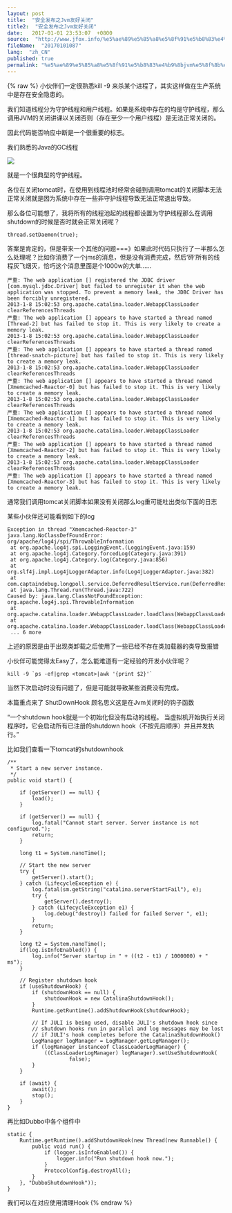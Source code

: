 ```yaml
---
layout: post
title:  "安全发布之Jvm友好关闭"
title2:  "安全发布之Jvm友好关闭"
date:   2017-01-01 23:53:07  +0800
source:  "http://www.jfox.info/%e5%ae%89%e5%85%a8%e5%8f%91%e5%b8%83%e4%b9%8bjvm%e5%8f%8b%e5%a5%bd%e5%85%b3%e9%97%ad.html"
fileName:  "20170101087"
lang:  "zh_CN"
published: true
permalink: "%e5%ae%89%e5%85%a8%e5%8f%91%e5%b8%83%e4%b9%8bjvm%e5%8f%8b%e5%a5%bd%e5%85%b3%e9%97%ad.html"
---
```

{% raw %}
小伙伴们一定很熟悉kill -9 来杀某个进程了，其实这样做在生产系统中是存在安全隐患的。

我们知道线程分为守护线程和用户线程。如果是系统中存在的均是守护线程，那么调用JVM的关闭讲课以关闭否则（存在至少一个用户线程）是无法正常关闭的。

因此代码能否响应中断是一个很重要的标志。

我们熟悉的Java的GC线程

![](/wp-content/uploads/2017/07/1499351342.png)

就是一个很典型的守护线程。

各位在关闭tomcat时，在使用到线程池时经常会碰到调用tomcat的关闭脚本无法正常关闭就是因为系统中存在一些非守护线程导致无法正常退出导致。

那么各位可能想了，我将所有的线程池起的线程都设置为守护线程那么在调用shutdown的时候是否时就会正常关闭呢？

    thread.setDaemon(true);

答案是肯定的，但是带来一个其他的问题===》如果此时代码只执行了一半那么怎么处理呢？比如你消费了一个jms的消息，但是没有消费完成，然后‘砰’所有的线程灰飞烟灭，恰巧这个消息里面是个1000w的大单……

    严重: The web application [] registered the JDBC driver [com.mysql.jdbc.Driver] but failed to unregister it when the web application was stopped. To prevent a memory leak, the JDBC Driver has been forcibly unregistered. 
    2013-1-8 15:02:53 org.apache.catalina.loader.WebappClassLoader clearReferencesThreads 
    严重: The web application [] appears to have started a thread named [Thread-2] but has failed to stop it. This is very likely to create a memory leak. 
    2013-1-8 15:02:53 org.apache.catalina.loader.WebappClassLoader clearReferencesThreads 
    严重: The web application [] appears to have started a thread named [thread-snatch-picture] but has failed to stop it. This is very likely to create a memory leak. 
    2013-1-8 15:02:53 org.apache.catalina.loader.WebappClassLoader clearReferencesThreads 
    严重: The web application [] appears to have started a thread named [Xmemcached-Reactor-0] but has failed to stop it. This is very likely to create a memory leak. 
    2013-1-8 15:02:53 org.apache.catalina.loader.WebappClassLoader clearReferencesThreads 
    严重: The web application [] appears to have started a thread named [Xmemcached-Reactor-1] but has failed to stop it. This is very likely to create a memory leak. 
    2013-1-8 15:02:53 org.apache.catalina.loader.WebappClassLoader clearReferencesThreads 
    严重: The web application [] appears to have started a thread named [Xmemcached-Reactor-2] but has failed to stop it. This is very likely to create a memory leak. 
    2013-1-8 15:02:53 org.apache.catalina.loader.WebappClassLoader clearReferencesThreads 
    严重: The web application [] appears to have started a thread named [Xmemcached-Reactor-3] but has failed to stop it. This is very likely to create a memory leak. 
    

通常我们调用tomcat关闭脚本如果没有关闭那么log重可能吐出类似下面的日志

某些小伙伴还可能看到如下的log

    Exception in thread "Xmemcached-Reactor-3" java.lang.NoClassDefFoundError: org/apache/log4j/spi/ThrowableInformation
     at org.apache.log4j.spi.LoggingEvent.(LoggingEvent.java:159)
     at org.apache.log4j.Category.forcedLog(Category.java:391)
     at org.apache.log4j.Category.log(Category.java:856)
     at org.slf4j.impl.Log4jLoggerAdapter.info(Log4jLoggerAdapter.java:382)
     at com.captaindebug.longpoll.service.DeferredResultService.run(DeferredResultService.java:75)
     at java.lang.Thread.run(Thread.java:722)
    Caused by: java.lang.ClassNotFoundException: org.apache.log4j.spi.ThrowableInformation
     at org.apache.catalina.loader.WebappClassLoader.loadClass(WebappClassLoader.java:1714)
     at org.apache.catalina.loader.WebappClassLoader.loadClass(WebappClassLoader.java:1559)
     ... 6 more

上述的原因是由于出现类卸载之后使用了一些已经不存在类加载器的类导致报错

小伙伴可能觉得太Easy了，怎么能难道有一定经验的开发小伙伴呢？

    kill -9 `ps -ef|grep <tomcat>|awk '{print $2}'`

当然下次启动时没有问题了，但是可能就导致某些消费没有完成。

本篇重点来了 ShutDownHook 顾名思义这是在Jvm关闭时的钩子函数

“一个shutdown hook就是一个初始化但没有启动的线程。 当虚拟机开始执行关闭程序时，它会启动所有已注册的shutdown hook（不按先后顺序）并且并发执行。”

比如我们查看一下tomcat的shutdownhook

    /**
     * Start a new server instance.
     */
    public void start() {
     
        if (getServer() == null) {
            load();
        }
     
        if (getServer() == null) {
            log.fatal("Cannot start server. Server instance is not configured.");
            return;
        }
     
        long t1 = System.nanoTime();
     
        // Start the new server
        try {
            getServer().start();
        } catch (LifecycleException e) {
            log.fatal(sm.getString("catalina.serverStartFail"), e);
            try {
                getServer().destroy();
            } catch (LifecycleException e1) {
                log.debug("destroy() failed for failed Server ", e1);
            }
            return;
        }
     
        long t2 = System.nanoTime();
        if(log.isInfoEnabled()) {
            log.info("Server startup in " + ((t2 - t1) / 1000000) + " ms");
        }
     
        // Register shutdown hook
        if (useShutdownHook) {
            if (shutdownHook == null) {
                shutdownHook = new CatalinaShutdownHook();
            }
            Runtime.getRuntime().addShutdownHook(shutdownHook);
     
            // If JULI is being used, disable JULI's shutdown hook since
            // shutdown hooks run in parallel and log messages may be lost
            // if JULI's hook completes before the CatalinaShutdownHook()
            LogManager logManager = LogManager.getLogManager();
            if (logManager instanceof ClassLoaderLogManager) {
                ((ClassLoaderLogManager) logManager).setUseShutdownHook(
                        false);
            }
        }
     
        if (await) {
            await();
            stop();
        }
    }

再比如Dubbo中各个组件中

    static {
        Runtime.getRuntime().addShutdownHook(new Thread(new Runnable() {
            public void run() {
                if (logger.isInfoEnabled()) {
                    logger.info("Run shutdown hook now.");
                }
                ProtocolConfig.destroyAll();
            }
        }, "DubboShutdownHook"));
    }

我们可以在对应使用清理Hook
{% endraw %}
